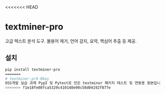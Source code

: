 <<<<<<< HEAD
# textminer-pro

고급 텍스트 분석 도구. 불용어 제거, 언어 감지, 요약, 핵심어 추출 등 제공.

## 설치

```bash
pip install textminer-pro
=======
# textminer-pr0-Bkey
OSS개발 실습 과제 PypI 및 Pytest로 만든 textminor 패키지 테스트 및 연동용 원본입니다. (테스트기도 하구요)
>>>>>>> f1e18fe08fca5329c410148e90c58d04192f877e
